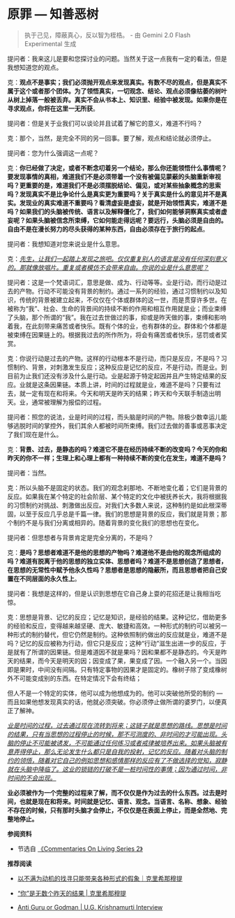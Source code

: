 # 原罪 — 知善恶树


<!-- > 你从书本上得到的哲学思想、各种理论及信仰等，这些都成了你的传统，它们对你的思想实在有很大的障碍，因为你的心会利用这些东西作为自己的保障，于是你就被它限制住了。所以你必须一方面让你的心从传统中解脱出来，一方面也要培养自己的知识与技术，这就是教育的功用。      - 克里希那穆提 -->

> 执于己见，障蔽真心，反以智为桎梏。    - 由 Gemini 2.0 Flash Experimental 生成

提问者：我来这儿是要和您探讨业的问题。当然关于这一点我有一定的看法，但是我想知道您的观点。

克：**观点不是事实；我们必须抛开观点来发现真实。有数不尽的观点，但是真实不属于这个或者那个团体。为了领悟真实，一切观念、结论、观点必须像枯萎的树叶从树上掉落一般被丢弃。真实不会从书本上、知识里、经验中被发现。如果你是在寻求观点，你将在这里一无所获**。

提问者：但是关于业我们可以谈论并且试着了解它的意义，难道不行吗？

克：那个，当然，是完全不同的另一回事。要了解，观点和结论就必须停止。

提问者：您为什么强调这一点呢？

克：**你已经做了决定，或者不断念叨着另一个结论，那么你还能领悟什么事情呢？要发现事情的真相，难道我们不是必须带着一个没有被偏见蒙蔽的头脑重新审视吗？更重要的是，难道我们不是必须摆脱结论、偏见，或对某些抽象概念的思索吗？发现真实不是比争论什么是真实更为重要吗？关于真实是什么的意见并不是真实。发现业的真实难道不重要吗？看清虚妄是虚妄，就是开始领悟真实，难道不是吗？如果我们的头脑被传统、语言以及解释僵化了，我们如何能够洞察真实或者虚妄呢？如果头脑被信念所束缚，它如何能走得远呢？要远行，头脑必须是自由的。自由不是在漫长努力的尽头获得的某种东西，自由必须存在于旅行的起点**。

提问者：我想知道对您来说业是什么意思。

克：[*先生，让我们一起踏上发现之旅吧。仅仅重复别人的语言是没有任何深刻意义的。那就像放唱片。重复或者模仿不会带来自由。你说的业是什么意思呢？*]()

提问者：这是一个梵语词汇，意思是做、成为、行动等等。业是行动，而行动是过去的产物。行动不可能没有背景的制约。通过一系列的经验，通过习惯制约以及知识，传统的背景被建立起来，不仅仅在个体或群体的这一世，而是贯穿许多世。在被称为“我”、社会、生命的背景间的持续不断的作用和相互作用就是业；而业束缚了头脑，那个所谓的“我”。我在过去世做过的事，抑或是昨天做的事，束缚和影响着我，在此刻带来痛苦或者快乐。既有个体的业，也有群体的业。群体和个体都是被束缚在因果链上的。根据我过去的所作所为，将会有痛苦或者快乐，惩罚或者奖赏。

克：你说行动是过去的产物。这样的行动根本不是行动，而只是反应，不是吗？习惯制约、背景，对刺激发生反应；这种反应是记忆的反应，不是行动，而是业。到目前为止我们还没有涉及什么是行动。业是起源于特定起因并且产生特定结果的反应。业就是这条因果链。本质上讲，时间的过程就是业，难道不是吗？只要有过去，就一定有现在和将来。今天和明天是昨天的结果；昨天和今天联手制造出明天。业，通常被理解为报偿的过程。

提问者：照您的说法，业是时间的过程，而头脑是时间的产物。除极少数幸运儿能够逃脱时间的掌控外，我们其余人都被时间所束缚。我们过去做的善事或恶事决定了我们现在是什么。

克：**背景、过去，是静态的吗？难道它不是在经历持续不断的改变吗？今天的你和昨天的你不一样；生理上和心理上都有一种持续不断的变化在发生，难道不是吗？**

提问者：当然。

克：所以头脑不是固定的状态。我们的观念刹那地、不断地变化着；它们是背景的反应。如果我在某个特定的社会阶层、某个特定的文化中被抚养长大，我将根据我的习惯制约对挑战、刺激做出反应。对我们大多数人来说，这种制约是如此根深蒂固，以至于反应几乎总是千篇一律。我们的思想是背景的反应，我们就是背景；那个制约不是与我们分离或相异的。随着背景的变化我们的思想也在变化。

提问者：但思想者与背景肯定是完全分离的，不是吗？‍

克：**是吗？思想者难道不是他的思想的产物吗？难道他不是由他的观念所组成的吗？难道有脱离于他的思想的独立实体、思想者吗？难道不是思想创造了思想者，在思想的无常性中赋予他永久性吗？思想者是思想的隐蔽所，而且思想者把自己安置在不同层面的永久性上**。

提问者：我想是这样的，但是认识到思想在它自己身上耍的花招还是让我相当吃惊。

克：思想是背景、记忆的反应；记忆是知识，是经验的结果。这种记忆，借助更多的经验和反应，变得越来越坚硬、庞大、敏捷和高效。一种形式的制约可以被另一种形式的制约替代，但它仍然是制约。这种依照制约做出的反应就是业，难道不是吗？记忆的反应被称为行动，但它只是反应；这种“行动”滋生出进一步的反应，于是就有了所谓的因果链。但是难道因不就是果吗？因和果都不是静态的。今天是昨天的结果，而今天是明天的因；因变成了果，果变成了因。一个融入另一个。当因即是果时，中间没有间隔。只有特定事物的因果才是固定的。橡树子除了变成橡树外不可能变成别的东西。在特定情况下会有终结；

但人不是一个特定的实体，他可以成为他想成为的。他可以突破他所受的制约 — 而且如果他想发现真实的话，他就必须突破。你必须停止做所谓的婆罗门，以便真正了解神。

[*业是时间的过程，过去通过现在流转到将来；这链子就是思想的路线。思想是时间的结果，只有当思想的过程停止的时候，那不可测度的、非时间的才可能出现。头脑的停止不可能被诱发，不可能通过任何练习或者戒律被培养出来。如果头脑被有意弄得停止，那么无论发生什么都只是自我的投射，记忆的反应。随着对头脑的制约的领悟，随着对它自己的例如思想和感情那样的反应有了不做选择的觉知，寂静就在头脑中降临了。这业的锁链的打破不是一桩时间性的事情；因为通过时间，非时间的不会出现。*]()

**业必须被作为一个完整的过程来了解，而不仅仅是作为过去的什么东西。过去是时间，也就是现在和将来。时间就是记忆、语言、观念。当语言、名称、想象、经验不存在的时候，只有那时头脑才会停止，不仅仅是在表面上停止，而是全然地、完整地停止。**

**参阅资料**

<!-- Series II - Chapter 18 - 'Karma' -->

- 节选自 [《Commentaries On Living Series 2》](https://selfdefinition.org/krishnamurti/Jiddu_Krishnamurt_Commentaries_On_Living_2.pdf)

**推荐阅读**

- [以不满为动机的找寻只能带来各种形式的假象｜克里希那穆提](https://mp.weixin.qq.com/s/3dp5HlPyR9fCI1DkpcTX_g)

- [“你”是无数个昨天的结果 | 克里希那穆提](https://mp.weixin.qq.com/s/5HeyYObHD0Tp6FrlzjRE-g)

- [Anti Guru or Godman | U.G. Krishnamurti Interview](https://www.youtube.com/watch?v=B-RT8tj5PrI)
